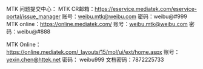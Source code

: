  MTK 问题提交中心：
  MTK CR邮箱：https://eservice.mediatek.com/eservice-portal/issue_manager
    账号：weibu.mtk@weibu.com
    密码：weibu@#999
  MTK online：https://online.mediatek.com/
    账号：weibu.mtk@weibu.com
    密码：weibu@#888

MTK Online： https://online.mediatek.com/_layouts/15/mol/ui/ext/home.aspx
账号：yexin.chen@httek.net  密码： weibu999
文档密码：7872225733


